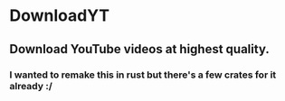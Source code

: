 # DownloadYT

## Download YouTube videos at highest quality.

### I wanted to remake this in rust but there's a few crates for it already :/
